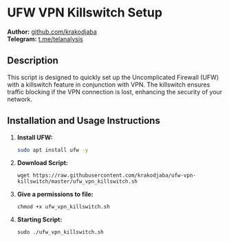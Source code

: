 # UFW VPN Killswitch Setup

**Author:** [github.com/krakodjaba](https://github.com/krakodjaba)  
**Telegram:** [t.me/telanalysis](https://t.me/telanalysis)

## Description

This script is designed to quickly set up the Uncomplicated Firewall (UFW) with a killswitch feature in conjunction with VPN. The killswitch ensures traffic blocking if the VPN connection is lost, enhancing the security of your network.

## Installation and Usage Instructions

1. **Install UFW:**
   ```bash
   sudo apt install ufw -y
   ```
2. **Download Script:**
   ```
   wget https://raw.githubusercontent.com/krakodjaba/ufw-vpn-killswitch/master/ufw_vpn_killswitch.sh
   ```
3. **Give a permissions to file:**
   ```
   chmod +x ufw_vpn_killswitch.sh
   ```
4. **Starting Script:**
   ```
   sudo ./ufw_vpn_killswitch.sh
   ```
